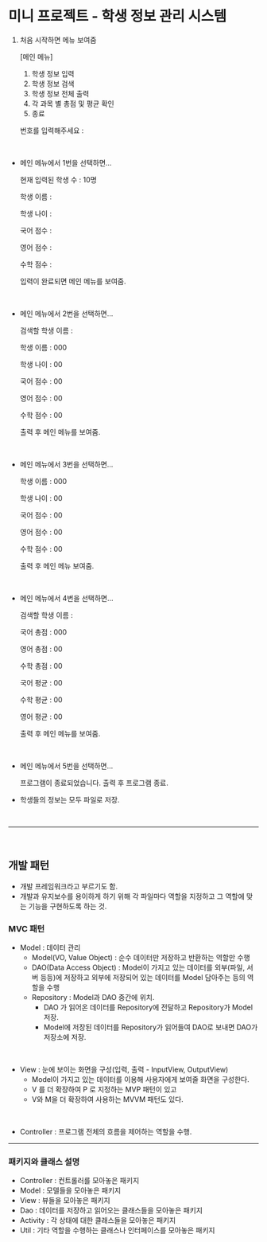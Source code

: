 # 미니 프로젝트 - 학생 정보 관리 시스템

1. 처음 시작하면 메뉴 보여줌

   [메인 메뉴]
    1. 학생 정보 입력
    2. 학생 정보 검색
    3. 학생 정보 전체 출력
    4. 각 과목 별 총점 및 평균 확인
    5. 종료

   번호를 입력해주세요 :

<br>

- 메인 메뉴에서 1번을 선택하면…

  현재 입력된 학생 수 : 10명

  학생 이름 :

  학생 나이 :

  국어 점수 :

  영어 점수 :

  수학 점수 :

  입력이 완료되면 메인 메뉴를 보여줌. 

<br>

- 메인 메뉴에서 2번을 선택하면…

  검색할 학생 이름 :

  학생 이름 : 000

  학생 나이 : 00

  국어 점수 : 00

  영어 점수 : 00

  수학 점수 : 00

  출력 후 메인 메뉴를 보여줌.

<br>

- 메인 메뉴에서 3번을 선택하면…

  학생 이름 : 000

  학생 나이 : 00

  국어 점수 : 00

  영어 점수 : 00

  수학 점수 : 00

  출력 후 메인 메뉴 보여줌.

<br>

- 메인 메뉴에서 4번을 선택하면…

  검색할 학생 이름 :

  국어 총점 : 000

  영어 총점 : 00

  수학 총점 : 00

  국어 평균 : 00

  수학 평균 : 00

  영어 평균 : 00

  출력 후 메인 메뉴를 보여줌.

<br>

- 메인 메뉴에서 5번을 선택하면…

  프로그램이 종료되었습니다. 출력 후 프로그램 종료.


- 학생들의 정보는 모두 파일로 저장.

<br>

------

<br>


## 개발 패턴
- 개발 프레임워크라고 부르기도 함.
- 개발과 유지보수를 용이하게 하기 위해 각 파일마다 
역할을 지정하고 그 역할에 맞는 기능을 구현하도록 하는 것.

### MVC 패턴
- Model : 데이터 관리
  - Model(VO, Value Object) :  순수 데이터만 저장하고 반환하는 역할만 수행
  - DAO(Data Access Object) : Model이 가지고 있는 데이터를 외부(파일, 서버 등등)에 저장하고 외부에 저장되어 있는
    데이터를 Model 담아주는 등의 역할을 수행
  - Repository : Model과 DAO 중간에 위치. 
    - DAO 가 읽어온 데이터를 Repository에 전달하고 Repository가 Model
      저장. 
    - Model에 저장된 데이터를 Repository가 읽어들여 DAO로 보내면 DAO가 저장소에 저장.

<br>

- View : 눈에 보이는 화면을 구성(입력, 출력 - InputView, OutputView)
  - Model이 가지고 있는 데이터를 이용해 사용자에게 보여줄 화면을 구성한다.
  - V 를 더 확장하여 P 로 지정하는 MVP 패턴이 있고
  - V와 M을 더 확장하여 사용하는 MVVM 패턴도 있다.

<br>

- Controller : 프로그램 전체의 흐름을 제어하는 역할을 수행. 

----------------

### 패키지와 클래스 설명

- Controller : 컨트롤러를 모아놓은 패키지
- Model : 모델들을 모아놓은 패키지
- View : 뷰들을 모아놓은 패키지
- Dao : 데이터를 저장하고 읽어오는 클래스들을 모아놓은 패키지
- Activity : 각 상태에 대한 클래스들을 모아놓은 패키지
- Util : 기타 역할을 수행하는 클래스나 인터페이스를 모아놓은 패키지















